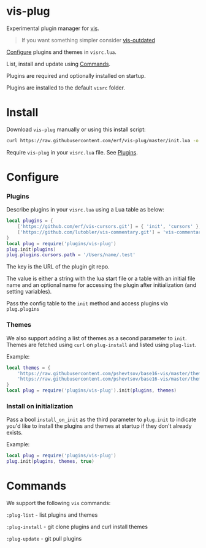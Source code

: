 # vis-plug

Experimental plugin manager for [vis](https://github.com/martanne/vis).

> If you want something simpler consider [vis-outdated](https://github.com/erf/vis-outdated)

[Configure](#configure) plugins and themes in `visrc.lua`.

List, install and update using [Commands](#commands).

Plugins are required and optionally installed on startup.

Plugins are installed to the default `visrc` folder.

# Install

Download `vis-plug` manually or using this install script:

```bash
curl https://raw.githubusercontent.com/erf/vis-plug/master/init.lua -o $HOME/.config/vis/plugins/vis-plug/init.lua --create-dirs
```

Require `vis-plug` in your `visrc.lua` file. See [Plugins](https://github.com/martanne/vis/wiki/Plugins).

# Configure

### Plugins

Describe plugins in your `visrc.lua` using a Lua table as below:

```lua
local plugins = {
	['https://github.com/erf/vis-cursors.git'] = { 'init', 'cursors' },
	['https://github.com/lutobler/vis-commentary.git'] = 'vis-commentary',
}
local plug = require('plugins/vis-plug')
plug.init(plugins)
plug.plugins.cursors.path = '/Users/name/.test'
```

The key is the URL of the plugin git repo. 

The value is either a string with the lua start file or a table with an initial file name and an optional name for accessing the plugin after initialization (and setting variables).

Pass the config table to the `init` method and access plugins via `plug.plugins`

### Themes

We also support adding a list of themes as a second parameter to `init`. Themes are fetched using `curl` on `plug-install` and listed using `plug-list`.

Example:

```lua
local themes = {
	'https://raw.githubusercontent.com/pshevtsov/base16-vis/master/themes/base16-summerfruit-light.lua',
	'https://raw.githubusercontent.com/pshevtsov/base16-vis/master/themes/base16-unikitty-light.lua',
}
local plug = require('plugins/vis-plug').init(plugins, themes)
```


### Install on initialization

Pass a bool `install_on_init` as the third parameter to `plug.init` to indicate 
you'd like to install the plugins and themes at startup if they don't already 
exists.

Example:

```lua
local plug = require('plugins/vis-plug')
plug.init(plugins, themes, true)
```

# Commands

We support the following `vis` commands:

`:plug-list` - list plugins and themes

`:plug-install` - git clone plugins and curl install themes

`:plug-update` - git pull plugins


